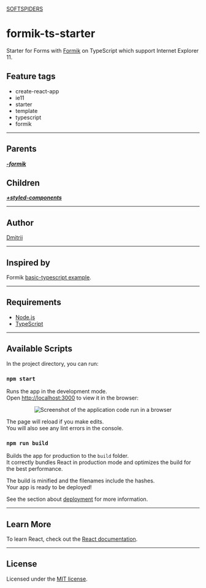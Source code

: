 [SOFTSPIDERS](https://github.com/softspiders/softspiders)

# formik-ts-starter

Starter for Forms with [Formik](https://github.com/jaredpalmer/formik) on TypeScript which support Internet Explorer 11.

## Feature tags

- create-react-app
- ie11
- starter
- template
- typescript
- formik

---

## Parents

[***-formik***](https://github.com/softspiders/cra-ts-ie11-starter)

## Children

[***+styled-components***](https://github.com/softspiders/cra-formik-styledcomponents-ts-starter)

---

## Author

[Dmitrii](https://github.com/dmitrii92)

---

## Inspired by

Formik [basic-typescript example](https://github.com/jaredpalmer/formik/tree/master/examples/basic-typescript).

---

## Requirements

- [Node.js](https://nodejs.org/en/download/package-manager/)
- [TypeScript](https://www.typescriptlang.org/)

---

## Available Scripts

In the project directory, you can run:

### `npm start`

Runs the app in the development mode.<br />
Open [http://localhost:3000](http://localhost:3000) to view it in the browser:

<p align="center">
   <div">
   <img alt="Screenshot of the application code run in a browser" src="images/Example.png" />
   </div>
</p>

The page will reload if you make edits.<br />
You will also see any lint errors in the console.

### `npm run build`

Builds the app for production to the `build` folder.<br />
It correctly bundles React in production mode and optimizes the build for the best performance.

The build is minified and the filenames include the hashes.<br />
Your app is ready to be deployed!

See the section about [deployment](https://facebook.github.io/create-react-app/docs/deployment) for more information.

---

## Learn More

To learn React, check out the [React documentation](https://reactjs.org/).

---

## License

Licensed under the [MIT license](./LICENSE).
